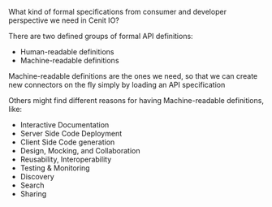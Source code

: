 What kind of formal specifications from consumer and developer perspective we need in Cenit IO?

There are two defined groups of formal API definitions:
- Human-readable definitions
- Machine-readable definitions

Machine-readable definitions are the ones we need, so that we can create new connectors on the fly simply by
loading an API specification

Others might find different reasons for having Machine-readable definitions, like:
- Interactive Documentation
- Server Side Code Deployment
- Client Side Code generation
- Design, Mocking, and Collaboration
- Reusability, Interoperability
- Testing & Monitoring
- Discovery
- Search
- Sharing

